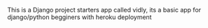This is a Django project starters app called vidly, its a basic app for django/python begginers with heroku deployment
